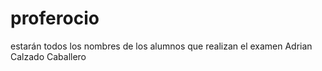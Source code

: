 # proferocio
estarán todos los nombres de los alumnos que realizan el examen
Adrian Calzado Caballero
